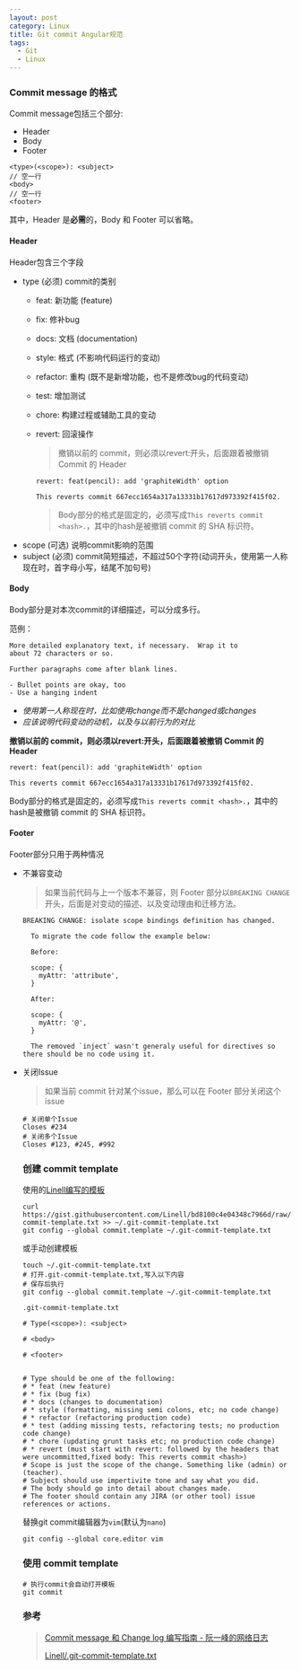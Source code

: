 ```yaml
---
layout: post
category: Linux
title: Git commit Angular规范
tags: 
  - Git
  - Linux
---
```


### Commit message 的格式
Commit message包括三个部分:
- Header
- Body
- Footer

```
<type>(<scope>): <subject>
// 空一行
<body>
// 空一行
<footer>
```

其中，Header 是**必需**的，Body 和 Footer 可以省略。

#### Header
Header包含三个字段
- type (必须) commit的类别
  - feat: 新功能 (feature)
  - fix: 修补bug
  - docs: 文档 (documentation)
  - style: 格式 (不影响代码运行的变动)
  - refactor: 重构 (既不是新增功能，也不是修改bug的代码变动)
  - test: 增加测试
  - chore: 构建过程或辅助工具的变动
  - revert: 回滚操作
    > 撤销以前的 commit，则必须以revert:开头，后面跟着被撤销 Commit 的 Header

    ```
    revert: feat(pencil): add 'graphiteWidth' option

    This reverts commit 667ecc1654a317a13331b17617d973392f415f02.
    ```

    > Body部分的格式是固定的，必须写成`This reverts commit <hash>.`，其中的hash是被撤销 commit 的 SHA 标识符。
- scope (可选) 说明commit影响的范围
- subject (必须) commit简短描述，不超过50个字符(动词开头，使用第一人称现在时，首字母小写，结尾不加句号)

#### Body
Body部分是对本次commit的详细描述，可以分成多行。

范例：

```
More detailed explanatory text, if necessary.  Wrap it to 
about 72 characters or so. 

Further paragraphs come after blank lines.

- Bullet points are okay, too
- Use a hanging indent
```

- *使用第一人称现在时，比如使用change而不是changed或changes*
- *应该说明代码变动的动机，以及与以前行为的对比*

**撤销以前的 commit，则必须以revert:开头，后面跟着被撤销 Commit 的 Header**
```
revert: feat(pencil): add 'graphiteWidth' option

This reverts commit 667ecc1654a317a13331b17617d973392f415f02.
```

Body部分的格式是固定的，必须写成`This reverts commit <hash>.`，其中的hash是被撤销 commit 的 SHA 标识符。

#### Footer
Footer部分只用于两种情况

- 不兼容变动
  > 如果当前代码与上一个版本不兼容，则 Footer 部分以`BREAKING CHANGE`开头，后面是对变动的描述、以及变动理由和迁移方法。

  ```
  BREAKING CHANGE: isolate scope bindings definition has changed.

    To migrate the code follow the example below:

    Before:

    scope: {
      myAttr: 'attribute',
    }

    After:

    scope: {
      myAttr: '@',
    }

    The removed `inject` wasn't generaly useful for directives so there should be no code using it.
  ```

- 关闭Issue
  > 如果当前 commit 针对某个issue，那么可以在 Footer 部分关闭这个 issue

  ```shell
  # 关闭单个Issue
  Closes #234
  # 关闭多个Issue
  Closes #123, #245, #992
  ```

  ### 创建 commit template

  使用的[Linell编写的模板](https://gist.github.com/Linell/bd8100c4e04348c7966d)

  ```shell
  curl https://gist.githubusercontent.com/Linell/bd8100c4e04348c7966d/raw/84c0ea6e0f0a1431d406be6b7bb6e136949090cd/.git-commit-template.txt >> ~/.git-commit-template.txt
  git config --global commit.template ~/.git-commit-template.txt
  ```

  或手动创建模板

  ```shell
  touch ~/.git-commit-template.txt
  # 打开.git-commit-template.txt,写入以下内容
  # 保存后执行
  git config --global commit.template ~/.git-commit-template.txt
  ```

  `.git-commit-template.txt`

  ```
  # Type(<scope>): <subject>

  # <body>

  # <footer>


  # Type should be one of the following:
  # * feat (new feature)
  # * fix (bug fix)
  # * docs (changes to documentation)
  # * style (formatting, missing semi colons, etc; no code change)
  # * refactor (refactoring production code)
  # * test (adding missing tests, refactoring tests; no production code change)
  # * chore (updating grunt tasks etc; no production code change)
  # * revert (must start with revert: followed by the headers that were uncommitted,fixed body: This reverts commit <hash>)
  # Scope is just the scope of the change. Something like (admin) or (teacher).
  # Subject should use impertivite tone and say what you did.
  # The body should go into detail about changes made.
  # The footer should contain any JIRA (or other tool) issue references or actions.
  ```


  替换git commit编辑器为`vim`(默认为`nano`)

  `git config --global core.editor vim`

  ### 使用 commit template

  ```
  # 执行commit会自动打开模板
  git commit
  ```

  ### 参考
  > [Commit message 和 Change log 编写指南 - 阮一峰的网络日志](http://www.ruanyifeng.com/blog/2016/01/commit_message_change_log.html)
  > 
  > [Linell/.git-commit-template.txt](https://gist.github.com/Linell/bd8100c4e04348c7966d)